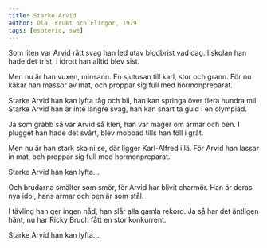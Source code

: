 ```yaml
---
title: Starke Arvid
author: Ola, Frukt och Flingor, 1979
tags: [esoteric, swe]
---
```


Som liten var Arvid rätt svag
han led utav blodbrist vad dag.
I skolan han hade det trist,
i idrott han alltid blev sist.

Men nu är han vuxen, minsann.
En sjutusan till karl, stor och grann.
För nu käkar han massor av mat,
och proppar sig full med
hormonpreparat.

Starke Arvid han kan lyfta tåg och bil,
han kan springa över flera hundra mil.
Starke Arvid han är inte längre svag,
han kan snart ta guld i en olympiad.

Ja som grabb så var Arvid så klen,
han var mager om armar och ben.
I plugget han hade det svårt,
blev mobbad tills han föll i gråt.

Men nu är han stark ska ni se,
där ligger Karl-Alfred i lä.
För Arvid han lassar in mat,
och proppar sig full med
hormonpreparat.

Starke Arvid han kan lyfta...

Och brudarna smälter som smör,
för Arvid har blivit charmör.
Han är deras nya idol,
hans armar och ben är som stål.

I tävling han ger ingen nåd,
han slår alla gamla rekord.
Ja så har det äntligen hänt,
nu har Ricky Bruch fått
en stor konkurrent.

Starke Arvid han kan lyfta...

